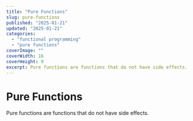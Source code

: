 ```yaml
---
title: "Pure Functions"
slug: pure-functions
published: "2025-01-21"
updated: "2025-01-21"
categories:
  - "functional programming"
  - "pure functions"
coverImage: ""
coverWidth: 16
coverHeight: 9
excerpt: Pure functions are functions that do not have side effects.
---
```


# Pure Functions

Pure functions are functions that do not have side effects.
